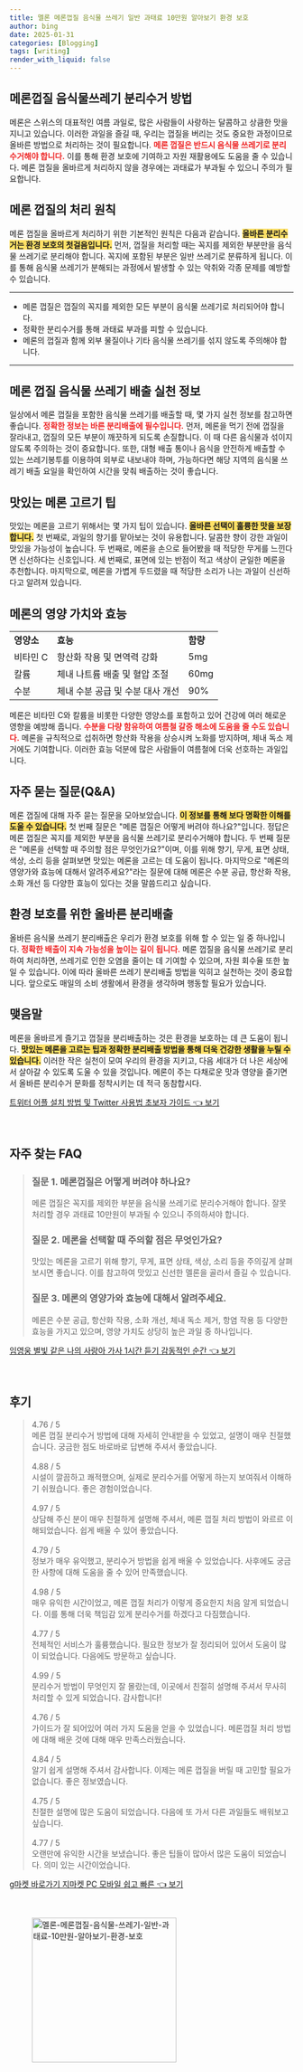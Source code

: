 ```yaml
---
title: 멜론 메론껍질 음식물 쓰레기 일반 과태료 10만원 알아보기 환경 보호
author: bing
date: 2025-01-31
categories: [Blogging]
tags: [writing]
render_with_liquid: false
---
```



<h2 id='메론껍질 음식물쓰레기 분리수거 방법'>메론껍질 음식물쓰레기 분리수거 방법</h2>

<p>메론은 스위스의 대표적인 여름 과일로, 많은 사람들이 사랑하는 달콤하고 상큼한 맛을 지니고 있습니다. 이러한 과일을 즐길 때, 우리는 껍질을 버리는 것도 중요한 과정이므로 올바른 방법으로 처리하는 것이 필요합니다. <b><span style="color: #ee2323;">메론 껍질은 반드시 음식물 쓰레기로 분리 수거해야 합니다.</span></b> 이를 통해 환경 보호에 기여하고 자원 재활용에도 도움을 줄 수 있습니다. 메론 껍질을 올바르게 처리하지 않을 경우에는 과태료가 부과될 수 있으니 주의가 필요합니다.</p>

<h2 id='메론 껍질의 처리 원칙'>메론 껍질의 처리 원칙</h2>

<p>메론 껍질을 올바르게 처리하기 위한 기본적인 원칙은 다음과 같습니다. <b><span style="background-color: #ffe066;">올바른 분리수거는 환경 보호의 첫걸음입니다.</span></b> 먼저, 껍질을 처리할 때는 꼭지를 제외한 부분만을 음식물 쓰레기로 분리해야 합니다. 꼭지에 포함된 부분은 일반 쓰레기로 분류하게 됩니다. 이를 통해 음식물 쓰레기가 분해되는 과정에서 발생할 수 있는 악취와 각종 문제를 예방할 수 있습니다.</p>

<hr />

<ul>
    <li>메론 껍질은 껍질의 꼭지를 제외한 모든 부분이 음식물 쓰레기로 처리되어야 합니다.</li>
    <li>정확한 분리수거를 통해 과태료 부과를 피할 수 있습니다.</li>
    <li>메론의 껍질과 함께 외부 물질이나 기타 음식물 쓰레기를 섞지 않도록 주의해야 합니다.</li>
</ul>

<hr />

<h2 id='메론 껍질 음식물 쓰레기 배출 실천 정보'>메론 껍질 음식물 쓰레기 배출 실천 정보</h2>

<p>일상에서 메론 껍질을 포함한 음식물 쓰레기를 배출할 때, 몇 가지 실천 정보를 참고하면 좋습니다. <b><span style="color: #ee2323;">정확한 정보는 바른 분리배출에 필수입니다.</span></b> 먼저, 메론을 먹기 전에 껍질을 잘라내고, 껍질의 모든 부분이 깨끗하게 되도록 손질합니다. 이 때 다른 음식물과 섞이지 않도록 주의하는 것이 중요합니다. 또한, 대형 배출 통이나 음식을 안전하게 배출할 수 있는 쓰레기봉투를 이용하여 외부로 내보내야 하며, 가능하다면 해당 지역의 음식물 쓰레기 배출 요일을 확인하여 시간을 맞춰 배출하는 것이 좋습니다.</p>

<h2 id='맛있는 메론 고르기 팁'>맛있는 메론 고르기 팁</h2>

<p>맛있는 메론을 고르기 위해서는 몇 가지 팁이 있습니다. <b><span style="background-color: #ffe066;">올바른 선택이 훌륭한 맛을 보장합니다.</span></b> 첫 번째로, 과일의 향기를 맡아보는 것이 유용합니다. 달콤한 향이 강한 과일이 맛있을 가능성이 높습니다. 두 번째로, 메론을 손으로 들어봤을 때 적당한 무게를 느낀다면 신선하다는 신호입니다. 세 번째로, 표면에 있는 반점이 적고 색상이 균일한 메론을 추천합니다. 마지막으로, 메론을 가볍게 두드렸을 때 적당한 소리가 나는 과일이 신선하다고 알려져 있습니다.</p>

<h2 id='메론의 영양 가치와 효능'>메론의 영양 가치와 효능</h2>

<table>
    <tr>
        <td><b>영양소</b></td>
        <td><b>효능</b></td>
        <td><b>함량</b></td>
    </tr>
    <tr>
        <td>비타민 C</td>
        <td>항산화 작용 및 면역력 강화</td>
        <td>5mg</td>
    </tr>
    <tr>
        <td>칼륨</td>
        <td>체내 나트륨 배출 및 혈압 조절</td>
        <td>60mg</td>
    </tr>
    <tr>
        <td>수분</td>
        <td>체내 수분 공급 및 수분 대사 개선</td>
        <td>90%</td>
    </tr>
</table>

<p>메론은 비타민 C와 칼륨을 비롯한 다양한 영양소를 포함하고 있어 건강에 여러 해로운 영향을 예방해 줍니다. <b><span style="color: #ee2323;">수분을 다량 함유하여 여름철 갈증 해소에 도움을 줄 수도 있습니다.</span></b> 메론을 규칙적으로 섭취하면 항산화 작용을 상승시켜 노화를 방지하며, 체내 독소 제거에도 기여합니다. 이러한 효능 덕분에 많은 사람들이 여름철에 더욱 선호하는 과일입니다.</p>

<h2 id='자주 묻는 질문(Q&A)'>자주 묻는 질문(Q&A)</h2>

<p>메론 껍질에 대해 자주 묻는 질문을 모아보았습니다. <b><span style="background-color: #ffe066;">이 정보를 통해 보다 명확한 이해를 도울 수 있습니다.</span></b> 첫 번째 질문은 "메론 껍질은 어떻게 버려야 하나요?"입니다. 정답은 메론 껍질은 꼭지를 제외한 부분을 음식물 쓰레기로 분리수거해야 합니다. 두 번째 질문은 "메론을 선택할 때 주의할 점은 무엇인가요?"이며, 이를 위해 향기, 무게, 표면 상태, 색상, 소리 등을 살펴보면 맛있는 메론을 고르는 데 도움이 됩니다. 마지막으로 "메론의 영양가와 효능에 대해서 알려주세요?"라는 질문에 대해 메론은 수분 공급, 항산화 작용, 소화 개선 등 다양한 효능이 있다는 것을 말씀드리고 싶습니다.</p>

<h2 id='환경 보호를 위한 올바른 분리배출'>환경 보호를 위한 올바른 분리배출</h2>

<p>올바른 음식물 쓰레기 분리배출은 우리가 환경 보호를 위해 할 수 있는 일 중 하나입니다. <b><span style="color: #ee2323;">정확한 배출이 지속 가능성을 높이는 길이 됩니다.</span></b> 메론 껍질을 음식물 쓰레기로 분리하여 처리하면, 쓰레기로 인한 오염을 줄이는 데 기여할 수 있으며, 자원 회수율 또한 높일 수 있습니다. 이에 따라 올바른 쓰레기 분리배출 방법을 익히고 실천하는 것이 중요합니다. 앞으로도 매일의 소비 생활에서 환경을 생각하며 행동할 필요가 있습니다.</p>

<h2 id='맺음말'>맺음말</h2>

<p>메론을 올바르게 즐기고 껍질을 분리배출하는 것은 환경을 보호하는 데 큰 도움이 됩니다. <b><span style="background-color: #ffe066;">맛있는 메론을 고르는 팁과 정확한 분리배출 방법을 통해 더욱 건강한 생활을 누릴 수 있습니다.</span></b> 이러한 작은 실천이 모여 우리의 환경을 지키고, 다음 세대가 더 나은 세상에서 살아갈 수 있도록 도울 수 있을 것입니다. 메론이 주는 다채로운 맛과 영양을 즐기면서 올바른 분리수거 문화를 정착시키는 데 적극 동참합시다.</p>


<p><a class="click-button" title="트위터 어플 설치 방법 및 Twitter 사용법 초보자 가이드" href="https://purplelist.github.io/posts/%ED%8A%B8%EC%9C%84%ED%84%B0-%EC%96%B4%ED%94%8C-%EC%84%A4%EC%B9%98-%EB%B0%A9%EB%B2%95-%EB%B0%8F-Twitter-%EC%82%AC%EC%9A%A9%EB%B2%95-%EC%B4%88%EB%B3%B4%EC%9E%90-%EA%B0%80%EC%9D%B4%EB%93%9C/" rel="dofollow">트위터 어플 설치 방법 및 Twitter 사용법 초보자 가이드 👈 보기</a></p><br>
<h2 id='자주_찾는_FAQ'>자주 찾는 FAQ</h2>
<div itemscope="" itemtype="https://schema.org/FAQPage"> 
<blockquote> 
<div itemscope="" itemprop="mainEntity" itemtype="https://schema.org/Question"> 
<h3 itemprop="name">질문 1. 메론껍질은 어떻게 버려야 하나요?</h3> 
<div itemscope="" itemprop="acceptedAnswer" itemtype="https://schema.org/Answer"> 
<span itemprop="text"> 
<p>메론 껍질은 꼭지를 제외한 부분을 음식물 쓰레기로 분리수거해야 합니다. 잘못 처리할 경우 과태료 10만원이 부과될 수 있으니 주의하셔야 합니다.</p> 
</span> 
</div> 
</div> 
<div itemscope="" itemprop="mainEntity" itemtype="https://schema.org/Question"> 
<h3 itemprop="name">질문 2. 메론을 선택할 때 주의할 점은 무엇인가요?</h3> 
<div itemscope="" itemprop="acceptedAnswer" itemtype="https://schema.org/Answer"> 
<span itemprop="text"> 
<p>맛있는 메론을 고르기 위해 향기, 무게, 표면 상태, 색상, 소리 등을 주의깊게 살펴보시면 좋습니다. 이를 참고하여 맛있고 신선한 멜론을 골라서 즐길 수 있습니다.</p> 
</span> 
</div> 
</div> 
<div itemscope="" itemprop="mainEntity" itemtype="https://schema.org/Question"> 
<h3 itemprop="name">질문 3. 메론의 영양가와 효능에 대해서 알려주세요.</h3> 
<div itemscope="" itemprop="acceptedAnswer" itemtype="https://schema.org/Answer"> 
<span itemprop="text"> 
<p>메론은 수분 공급, 항산화 작용, 소화 개선, 체내 독소 제거, 항염 작용 등 다양한 효능을 가지고 있으며, 영양 가치도 상당히 높은 과일 중 하나입니다.</p> 
</span> 
</div> 
</div> 
</blockquote> 
</div>
<p><a class="click-button" title="임영웅 별빛 같은 나의 사랑아 가사 1시간 듣기 감동적인 순간" href="https://purplelist.github.io/posts/%EC%9E%84%EC%98%81%EC%9B%85-%EB%B3%84%EB%B9%9B-%EA%B0%99%EC%9D%80-%EB%82%98%EC%9D%98-%EC%82%AC%EB%9E%91%EC%95%84-%EA%B0%80%EC%82%AC-1%EC%8B%9C%EA%B0%84-%EB%93%A3%EA%B8%B0-%EA%B0%90%EB%8F%99%EC%A0%81%EC%9D%B8-%EC%88%9C%EA%B0%84/" rel="dofollow">임영웅 별빛 같은 나의 사랑아 가사 1시간 듣기 감동적인 순간 👈 보기</a></p><br>
<h2 id='후기'>후기</h2>
<div itemscope itemtype="https://schema.org/Product">
  <blockquote>
  <div itemprop="review" itemscope itemtype="https://schema.org/Review">
      <div itemprop="reviewRating" itemscope itemtype="https://schema.org/Rating"> <span itemprop="ratingValue">4.76</span> / <span itemprop="bestRating">5</span> </div>
      <span itemprop="reviewBody">메론 껍질 분리수거 방법에 대해 자세히 안내받을 수 있었고, 설명이 매우 친절했습니다. 궁금한 점도 바로바로 답변해 주셔서 좋았습니다.</span>
  </div>
  <br>
  <div itemprop="review" itemscope itemtype="https://schema.org/Review">
      <div itemprop="reviewRating" itemscope itemtype="https://schema.org/Rating"> <span itemprop="ratingValue">4.88</span> / <span itemprop="bestRating">5</span> </div>
      <span itemprop="reviewBody">시설이 깔끔하고 쾌적했으며, 실제로 분리수거를 어떻게 하는지 보여줘서 이해하기 쉬웠습니다. 좋은 경험이었습니다.</span>
  </div>
  <br>
  <div itemprop="review" itemscope itemtype="https://schema.org/Review">
      <div itemprop="reviewRating" itemscope itemtype="https://schema.org/Rating"> <span itemprop="ratingValue">4.97</span> / <span itemprop="bestRating">5</span> </div>
      <span itemprop="reviewBody">상담해 주신 분이 매우 친절하게 설명해 주셔서, 메론 껍질 처리 방법이 와르르 이해되었습니다. 쉽게 배울 수 있어 좋았습니다.</span>
  </div>
  <br>
  <div itemprop="review" itemscope itemtype="https://schema.org/Review">
      <div itemprop="reviewRating" itemscope itemtype="https://schema.org/Rating"> <span itemprop="ratingValue">4.79</span> / <span itemprop="bestRating">5</span> </div>
      <span itemprop="reviewBody">정보가 매우 유익했고, 분리수거 방법을 쉽게 배울 수 있었습니다. 사후에도 궁금한 사항에 대해 도움을 줄 수 있어 만족했습니다.</span>
  </div>
  <br>
  <div itemprop="review" itemscope itemtype="https://schema.org/Review">
      <div itemprop="reviewRating" itemscope itemtype="https://schema.org/Rating"> <span itemprop="ratingValue">4.98</span> / <span itemprop="bestRating">5</span> </div>
      <span itemprop="reviewBody">매우 유익한 시간이었고, 메론 껍질 처리가 이렇게 중요한지 처음 알게 되었습니다. 이를 통해 더욱 책임감 있게 분리수거를 하겠다고 다짐했습니다.</span>
  </div>
  <br>
  <div itemprop="review" itemscope itemtype="https://schema.org/Review">
      <div itemprop="reviewRating" itemscope itemtype="https://schema.org/Rating"> <span itemprop="ratingValue">4.77</span> / <span itemprop="bestRating">5</span> </div>
      <span itemprop="reviewBody">전체적인 서비스가 훌륭했습니다. 필요한 정보가 잘 정리되어 있어서 도움이 많이 되었습니다. 다음에도 방문하고 싶습니다.</span>
  </div>
  <br>
  <div itemprop="review" itemscope itemtype="https://schema.org/Review">
      <div itemprop="reviewRating" itemscope itemtype="https://schema.org/Rating"> <span itemprop="ratingValue">4.99</span> / <span itemprop="bestRating">5</span> </div>
      <span itemprop="reviewBody">분리수거 방법이 무엇인지 잘 몰랐는데, 이곳에서 친절히 설명해 주셔서 무사히 처리할 수 있게 되었습니다. 감사합니다!</span>
  </div>
  <br>
  <div itemprop="review" itemscope itemtype="https://schema.org/Review">
      <div itemprop="reviewRating" itemscope itemtype="https://schema.org/Rating"> <span itemprop="ratingValue">4.76</span> / <span itemprop="bestRating">5</span> </div>
      <span itemprop="reviewBody">가이드가 잘 되어있어 여러 가지 도움을 얻을 수 있었습니다. 메론껍질 처리 방법에 대해 배운 것에 대해 매우 만족스러웠습니다.</span>
  </div>
  <br>
  <div itemprop="review" itemscope itemtype="https://schema.org/Review">
      <div itemprop="reviewRating" itemscope itemtype="https://schema.org/Rating"> <span itemprop="ratingValue">4.84</span> / <span itemprop="bestRating">5</span> </div>
      <span itemprop="reviewBody">알기 쉽게 설명해 주셔서 감사합니다. 이제는 메론 껍질을 버릴 때 고민할 필요가 없습니다. 좋은 정보였습니다.</span>
  </div>
  <br>
  <div itemprop="review" itemscope itemtype="https://schema.org/Review">
      <div itemprop="reviewRating" itemscope itemtype="https://schema.org/Rating"> <span itemprop="ratingValue">4.75</span> / <span itemprop="bestRating">5</span> </div>
      <span itemprop="reviewBody">친절한 설명에 많은 도움이 되었습니다. 다음에 또 가서 다른 과일들도 배워보고 싶습니다.</span>
  </div>
  <br>
  <div itemprop="review" itemscope itemtype="https://schema.org/Review">
      <div itemprop="reviewRating" itemscope itemtype="https://schema.org/Rating"> <span itemprop="ratingValue">4.77</span> / <span itemprop="bestRating">5</span> </div>
      <span itemprop="reviewBody">오랜만에 유익한 시간을 보냈습니다. 좋은 팁들이 많아서 많은 도움이 되었습니다. 의미 있는 시간이었습니다.</span>
  </div>
  </blockquote>
</div>
<p><a class="click-button" title="g마켓 바로가기 지마켓 PC 모바일 쉽고 빠른" href="https://purplelist.github.io/posts/g%EB%A7%88%EC%BC%93-%EB%B0%94%EB%A1%9C%EA%B0%80%EA%B8%B0-%EC%A7%80%EB%A7%88%EC%BC%93-PC-%EB%AA%A8%EB%B0%94%EC%9D%BC-%EC%89%BD%EA%B3%A0-%EB%B9%A0%EB%A5%B8/" rel="dofollow">g마켓 바로가기 지마켓 PC 모바일 쉽고 빠른 👈 보기</a></p><br>
<figure class="image"><img src="https://purplelist.github.io/assets/img/thumbnail/멜론-메론껍질-음식물-쓰레기-일반-과태료-10만원-알아보기-환경-보호.webp" alt="멜론-메론껍질-음식물-쓰레기-일반-과태료-10만원-알아보기-환경-보호" width="256" height="256"></figure>
